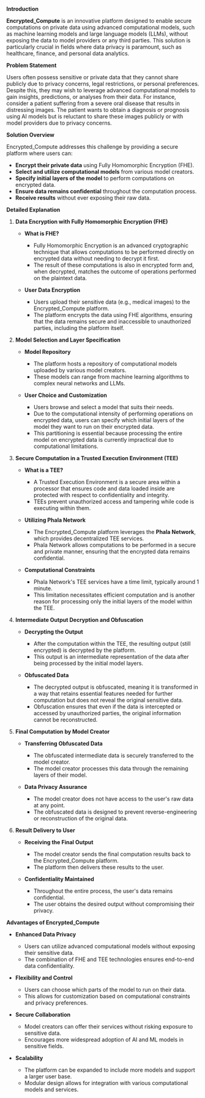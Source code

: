**Introduction**

**Encrypted_Compute** is an innovative platform designed to enable secure computations on private data using advanced computational models, such as machine learning models and large language models (LLMs), without exposing the data to model providers or any third parties. This solution is particularly crucial in fields where data privacy is paramount, such as healthcare, finance, and personal data analytics.

**Problem Statement**

Users often possess sensitive or private data that they cannot share publicly due to privacy concerns, legal restrictions, or personal preferences. Despite this, they may wish to leverage advanced computational models to gain insights, predictions, or analyses from their data. For instance, consider a patient suffering from a severe oral disease that results in distressing images. The patient wants to obtain a diagnosis or prognosis using AI models but is reluctant to share these images publicly or with model providers due to privacy concerns.

**Solution Overview**

Encrypted_Compute addresses this challenge by providing a secure platform where users can:

- **Encrypt their private data** using Fully Homomorphic Encryption (FHE).
- **Select and utilize computational models** from various model creators.
- **Specify initial layers of the model** to perform computations on encrypted data.
- **Ensure data remains confidential** throughout the computation process.
- **Receive results** without ever exposing their raw data.

**Detailed Explanation**

1. **Data Encryption with Fully Homomorphic Encryption (FHE)**

   - **What is FHE?**
     - Fully Homomorphic Encryption is an advanced cryptographic technique that allows computations to be performed directly on encrypted data without needing to decrypt it first.
     - The result of these computations is also in encrypted form and, when decrypted, matches the outcome of operations performed on the plaintext data.

   - **User Data Encryption**
     - Users upload their sensitive data (e.g., medical images) to the Encrypted_Compute platform.
     - The platform encrypts the data using FHE algorithms, ensuring that the data remains secure and inaccessible to unauthorized parties, including the platform itself.

2. **Model Selection and Layer Specification**

   - **Model Repository**
     - The platform hosts a repository of computational models uploaded by various model creators.
     - These models can range from machine learning algorithms to complex neural networks and LLMs.

   - **User Choice and Customization**
     - Users browse and select a model that suits their needs.
     - Due to the computational intensity of performing operations on encrypted data, users can specify which initial layers of the model they want to run on their encrypted data.
     - This partitioning is essential because processing the entire model on encrypted data is currently impractical due to computational limitations.

3. **Secure Computation in a Trusted Execution Environment (TEE)**

   - **What is a TEE?**
     - A Trusted Execution Environment is a secure area within a processor that ensures code and data loaded inside are protected with respect to confidentiality and integrity.
     - TEEs prevent unauthorized access and tampering while code is executing within them.

   - **Utilizing Phala Network**
     - The Encrypted_Compute platform leverages the **Phala Network**, which provides decentralized TEE services.
     - Phala Network allows computations to be performed in a secure and private manner, ensuring that the encrypted data remains confidential.

   - **Computational Constraints**
     - Phala Network's TEE services have a time limit, typically around 1 minute.
     - This limitation necessitates efficient computation and is another reason for processing only the initial layers of the model within the TEE.

4. **Intermediate Output Decryption and Obfuscation**

   - **Decrypting the Output**
     - After the computation within the TEE, the resulting output (still encrypted) is decrypted by the platform.
     - This output is an intermediate representation of the data after being processed by the initial model layers.

   - **Obfuscated Data**
     - The decrypted output is obfuscated, meaning it is transformed in a way that retains essential features needed for further computation but does not reveal the original sensitive data.
     - Obfuscation ensures that even if the data is intercepted or accessed by unauthorized parties, the original information cannot be reconstructed.

5. **Final Computation by Model Creator**

   - **Transferring Obfuscated Data**
     - The obfuscated intermediate data is securely transferred to the model creator.
     - The model creator processes this data through the remaining layers of their model.

   - **Data Privacy Assurance**
     - The model creator does not have access to the user's raw data at any point.
     - The obfuscated data is designed to prevent reverse-engineering or reconstruction of the original data.

6. **Result Delivery to User**

   - **Receiving the Final Output**
     - The model creator sends the final computation results back to the Encrypted_Compute platform.
     - The platform then delivers these results to the user.

   - **Confidentiality Maintained**
     - Throughout the entire process, the user's data remains confidential.
     - The user obtains the desired output without compromising their privacy.

**Advantages of Encrypted_Compute**

- **Enhanced Data Privacy**
  - Users can utilize advanced computational models without exposing their sensitive data.
  - The combination of FHE and TEE technologies ensures end-to-end data confidentiality.

- **Flexibility and Control**
  - Users can choose which parts of the model to run on their data.
  - This allows for customization based on computational constraints and privacy preferences.

- **Secure Collaboration**
  - Model creators can offer their services without risking exposure to sensitive data.
  - Encourages more widespread adoption of AI and ML models in sensitive fields.

- **Scalability**
  - The platform can be expanded to include more models and support a larger user base.
  - Modular design allows for integration with various computational models and services.

